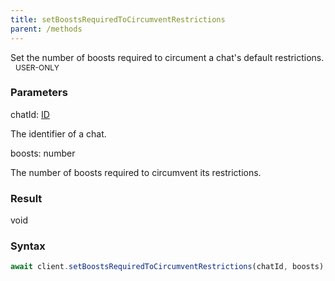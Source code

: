 ```yaml
---
title: setBoostsRequiredToCircumventRestrictions
parent: /methods
---
```


Set the number of boosts required to circument a chat's default restrictions.<span class="select-none"> <span class="inline-flex w-fit items-center" style="font-size:12px;white-space:nowrap;word-break:keep-all;"><span class="w-fit bg-dbt select-none text-fgt" style="padding:2px 8px;border-radius:12px;">USER-ONLY</span></span> </span>

### Parameters 

<div class="flex flex-col gap-3"><div><div class="font-mono" id="p_chatId" data-anchor><span class="font-bold">chatId</span><span class="opacity-50">:</span> <a href="/gh/types/id"  >ID</a></div><div class="pl-3"><div class="no-margin">

The identifier of a chat.

</div></div></div><div><div class="font-mono" id="p_boosts" data-anchor><span class="font-bold">boosts</span><span class="opacity-50">:</span> <span>number</span></div><div class="pl-3"><div class="no-margin">

The number of boosts required to circumvent its restrictions.

</div></div></div></div>

### Result 

<div class="font-mono"><span>void</span></div>

### Syntax

```ts
await client.setBoostsRequiredToCircumventRestrictions(chatId, boosts);
```



